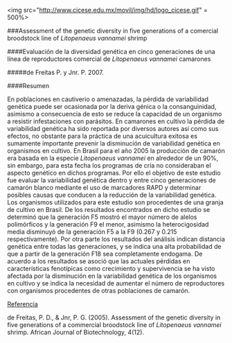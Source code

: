 <img src="http://www.cicese.edu.mx/movil/img/hd/logo_cicese.gif" = 500%>

###Assessment of the genetic diversity in five generations of a comercial broodstock line of *Litopenaeus vannamei* shrimp

####Evaluación de la diversidad genética en cinco generaciones de una línea de reproductores comercial de *Litopenaeus vannamei* camarones


#####de Freitas P. y Jnr. P. 2007. 

####Resumen

En poblaciones en cautiverio o amenazadas, la pérdida de variabilidad genética puede ser ocasionada por la deriva génica o la 
consanguinidad, asimismo a consecuencia de esto se reduce la capacidad de un organismo a resistir infestaciones con parásitos. En camarones
en cultivo la pérdida de variabilidad genética ha sido reportada por diversos autores así como sus efectos, no obstante para la práctica 
de una acuicultura exitosa es sumamente importante prevenir la disminución de variabilidad genética en organismos en cultivo. En Brasil 
para el año 2005 la producción de camarón era basada en la especie *Litopenaeus vannamei* en alrededor de un 90%, sin embargo, para esta
fecha los programas de cría no consideraban el aspecto genético en dichos programas. Por ello el objetivo de este estudio fue evaluar 
la variabilidad genética dentro y entre cinco generaciones de camarón blanco mediante el uso de marcadores RAPD y determinar posibles 
causas que conducen a la reducción de la variabilidad genética. Los organismos utilizados para este estudio son procedentes de una granja
de cultivo en Brasil. De los resultados encontrados en dicho estudio se determinó que la generación F5 mostró el mayor número 
de alelos polimórficos y la generación F9 el menor, asimismo la heterocigosidad media disminuyó de la generación F5 a la F9 (0.267 y 0.215
respectivamente). Por otra parte los resultados del análisis indican distancia genética entre todas las generaciones, y se indica una alta
probabilidad de que a partir de la generación F18 sea completamente endogama. De acuerdo a los resultados se asoció que las actuales
pérdidas en características fenotípicas como crecimiento y supervivencia se ha visto afectada por la disminución en la variabilidad 
genética de los organismos en cultivo y se indica la necesidad de aumentar el número de reproductores con organismos procedentes de otras
poblaciones de camarón. 

[Referencia](http://www.ajol.info/index.php/ajb/article/view/71450)

de Freitas, P. D., & Jnr, P. G. (2005). Assessment of the genetic diversity in five generations of a commercial broodstock line of
*Litopenaeus vannamei* shrimp. African Journal of Biotechnology, 4(12).
